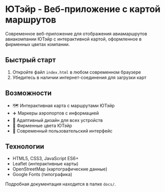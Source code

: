 # ЮТэйр - Веб-приложение с картой маршрутов

Современное веб-приложение для отображения авиамаршрутов авиакомпании ЮТэйр с интерактивной картой, оформленное в фирменных цветах компании.

## Быстрый старт

1. Откройте файл `index.html` в любом современном браузере
2. Убедитесь в наличии интернет-соединения для загрузки карт

## Возможности

- 🗺️ Интерактивная карта с маршрутами ЮТэйр
- ✈️ Маркеры аэропортов с информацией
- 📱 Адаптивный дизайн для всех устройств
- 🎨 Фирменные цвета ЮТэйр
- 🚀 Современный пользовательский интерфейс

## Технологии

- HTML5, CSS3, JavaScript ES6+
- Leaflet (интерактивные карты)
- OpenStreetMap (картографические данные)
- Google Fonts (типографика)

Подробная документация находится в папке `docs/`.


